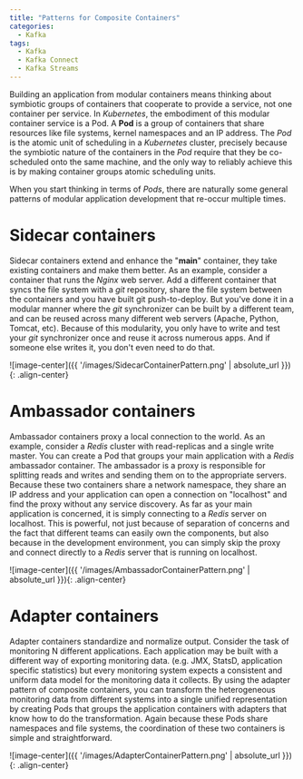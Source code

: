 ```yaml
---
title: "Patterns for Composite Containers"
categories:
  - Kafka
tags:
  - Kafka
  - Kafka Connect
  - Kafka Streams
---
```


Building an application from modular containers means thinking about symbiotic groups of containers that cooperate to provide a service, not one container per service. In *Kubernetes*, the embodiment of this modular container service is a Pod. A **Pod** is a group of containers that share resources like file systems, kernel namespaces and an IP address. The *Pod* is the atomic unit of scheduling in a *Kubernetes* cluster, precisely because the symbiotic nature of the containers in the *Pod* require that they be co-scheduled onto the same machine, and the only way to reliably achieve this is by making container groups atomic scheduling units.

When you start thinking in terms of *Pods*, there are naturally some general patterns of modular application development that re-occur multiple times.

# Sidecar containers

Sidecar containers extend and enhance the "**main**" container, they take existing containers and make them better. As an example, consider a container that runs the *Nginx* web server. Add a different container that syncs the file system with a *git* repository, share the file system between the containers and you have built git push-to-deploy. But you've done it in a modular manner where the *git* synchronizer can be built by a different team, and can be reused across many different web servers (Apache, Python, Tomcat, etc). Because of this modularity, you only have to write and test your *git* synchronizer once and reuse it across numerous apps. And if someone else writes it, you don't even need to do that.

![image-center]({{ '/images/SidecarContainerPattern.png' | absolute_url }}){: .align-center}

# Ambassador containers

Ambassador containers proxy a local connection to the world. As an example, consider a *Redis* cluster with read-replicas and a single write master. You can create a Pod that groups your main application with a *Redis* ambassador container. The ambassador is a proxy is responsible for splitting reads and writes and sending them on to the appropriate servers. Because these two containers share a network namespace, they share an IP address and your application can open a connection on "localhost" and find the proxy without any service discovery. As far as your main application is concerned, it is simply connecting to a *Redis* server on localhost. This is powerful, not just because of separation of concerns and the fact that different teams can easily own the components, but also because in the development environment, you can simply skip the proxy and connect directly to a *Redis* server that is running on localhost.

![image-center]({{ '/images/AmbassadorContainerPattern.png' | absolute_url }}){: .align-center}

# Adapter containers

Adapter containers standardize and normalize output. Consider the task of monitoring N different applications. Each application may be built with a different way of exporting monitoring data. (e.g. JMX, StatsD, application specific statistics) but every monitoring system expects a consistent and uniform data model for the monitoring data it collects. By using the adapter pattern of composite containers, you can transform the heterogeneous monitoring data from different systems into a single unified representation by creating Pods that groups the application containers with adapters that know how to do the transformation. Again because these Pods share namespaces and file systems, the coordination of these two containers is simple and straightforward.

![image-center]({{ '/images/AdapterContainerPattern.png' | absolute_url }}){: .align-center}
